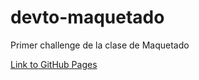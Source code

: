 # devto-maquetado
Primer challenge de la clase de Maquetado

[Link to GitHub Pages](https://mikovaz.github.io/devto-maquetado/)

